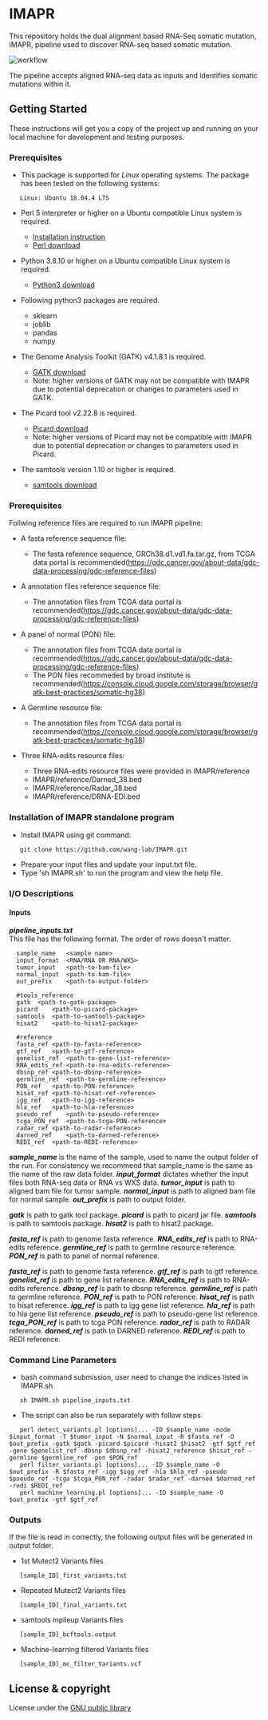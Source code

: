 # IMAPR
This repository holds the dual alignment based RNA-Seq somatic mutation, IMAPR, pipeline used to discover RNA-seq based somatic mutation.

![workflow](https://github.com/wang-lab/IMAPR/blob/main/workflow.PNG)

The pipeline accepts aligned RNA-seq data as inputs and identifies somatic mutations within it.
## Getting Started

These instructions will get you a copy of the project up and running on your local machine for development and testing purposes.

### Prerequisites

* This package is supported for *Linux* operating systems.  The package has been tested on the following systems:
```
   Linux: Ubuntu 18.04.4 LTS
```
* Perl 5 interpreter or higher on a Ubuntu compatible Linux system is required.
   * [Installation instruction](https://learn.perl.org/installing/)
   * [Perl download](https://www.perl.org/get.html)
   
* Python 3.8.10 or higher on a Ubuntu compatible Linux system is required.   
   * [Python3 download](https://www.python.org/downloads/)
   
* Following python3 packages are required.
   * sklearn
   * joblib
   * pandas
   * numpy
   
* The Genome Analysis Toolkit (GATK) v4.1.8.1 is required.
   * [GATK download](https://github.com/broadinstitute/gatk/releases)
   * Note: higher versions of GATK may not be compatible with IMAPR due to potential deprecation or changes to parameters used in GATK.
   
* The Picard tool v2.22.8 is required.
   * [Picard download](https://github.com/broadinstitute/picard/releases)
   * Note: higher versions of Picard may not be compatible with IMAPR due to potential deprecation or changes to parameters used in Picard.
   
* The samtools version 1.10 or higher is required.
   * [samtools download](https://github.com/samtools/samtools)
   
   
### Prerequisites

Follwing reference files are required to run IMAPR pipeline:

* A fasta reference sequence file:
	* The fasta reference sequence, GRCh38.d1.vd1.fa.tar.gz, from TCGA data portal is recommended(https://gdc.cancer.gov/about-data/gdc-data-processing/gdc-reference-files)
	
* A annotation files reference sequence file:
	* The annotation files from TCGA data portal is recommended(https://gdc.cancer.gov/about-data/gdc-data-processing/gdc-reference-files)
	
* A panel of normal (PON) file:
	* The annotation files from TCGA data portal is recommended(https://gdc.cancer.gov/about-data/gdc-data-processing/gdc-reference-files)
	* The PON files recommeded by broad institute is recommended(https://console.cloud.google.com/storage/browser/gatk-best-practices/somatic-hg38)
	
* A Germline resource file:
	* The annotation files from TCGA data portal is recommended(https://console.cloud.google.com/storage/browser/gatk-best-practices/somatic-hg38)

* Three RNA-edits resource files:
	* Three RNA-edits resource files were provided in IMAPR/reference
	* IMAPR/reference/Darned_38.bed
	* IMAPR/reference/Radar_38.bed
	* IMAPR/reference/DRNA-EDI.bed
	
### Installation of IMAPR standalone program

* Install IMAPR using git command:
```
   git clone https://github.com/wang-lab/IMAPR.git   
```
* Prepare your input files and update your input.txt file.
* Type 'sh IMAPR.sh' to run the program and view the help file.

### I/O Descriptions  
#### Inputs  
***pipeline_inputs.txt***  
This file has the following format. The order of rows doesn't matter.  

```
  sample_name	<sample name>
  input_format	<RNA/RNA OR RNA/WXS>
  tumor_input	<path-to-bam-file>
  normal_input	<path-to-bam-file>
  out_prefix	<path-to-output-folder>

  #tools_reference
  gatk	<path-to-gatk-package>
  picard	<path-to-picard-package>
  samtools	<path-to-samtools-package>
  hisat2	<path-to-hisat2-package>

  #reference
  fasta_ref	<path-to-fasta-reference>
  gtf_ref	<path-to-gtf-reference>
  genelist_ref	<path-to-gene-list-reference>
  RNA_edits_ref	<path-to-rna-edits-reference>
  dbsnp_ref	<path-to-dbsnp-reference>
  germline_ref	<path-to-germline-reference>
  PON_ref	<path-to-PON-reference>
  hisat_ref	<path-to-hisat-ref-reference>
  igg_ref	<path-to-igg-reference>
  hla_ref	<path-to-hla-reference>
  pseudo_ref	<path-to-pseudo-reference>
  tcga_PON_ref	<path-to-tcga-PON-reference>
  radar_ref	<path-to-radar-reference>
  darned_ref	<path-to-darned-reference>
  REDI_ref	<path-to-REDI-reference>  
```  
***sample_name*** is the name of the sample, used to name the output folder of the run. For consistency we recommend that sample_name is the same as the name of the raw data folder.
***input_format*** dictates whether the input files both RNA-seq data or RNA vs WXS data.
***tumor_input*** is path to aligned bam file for tumor sample.
***normal_input*** is path to aligned bam file for normal sample. 
***out_prefix*** is path to output folder. 

***gatk*** is path to gatk tool package.
***picard*** is path to picard jar file.
***samtools*** is path to samtools package. 
***hisat2*** is path to hisat2 package.
 
***fasta_ref*** is path to genome fasta reference.
***RNA_edits_ref*** is path to RNA-edits reference.
***germline_ref*** is path to germline resource reference.
***PON_ref*** is path to panel of normal reference.

***fasta_ref*** is path to genome fasta reference.
***gtf_ref*** is path to gtf reference.
***genelist_ref*** is path to gene list reference.
***RNA_edits_ref*** is path to RNA-edits reference.
***dbsnp_ref*** is path to dbsnp reference.
***germline_ref*** is path to germline reference.
***PON_ref*** is path to PON reference.
***hisat_ref*** is path to hisat reference.
***igg_ref*** is path to igg gene list reference.
***hla_ref*** is path to hla gene list reference.
***pseudo_ref*** is path to pseudo-gene list reference.
***tcga_PON_ref*** is path to tcga PON reference.
***radar_ref*** is path to RADAR reference.
***darned_ref*** is path to DARNED reference.
***REDI_ref*** is path to REDI reference.

### Command Line Parameters

* bash command submission, user need to change the indices listed in IMAPR.sh   
   
```
   sh IMAPR.sh pipeline_inputs.txt
```

* The script can also be run separately with follow steps
  
```
   perl detect_variants.pl [options]... -ID $sample_name -mode $input_format -T $tumor_input -N $normal_input -R $fasta_ref -O $out_prefix -gatk $gatk -picard $picard -hisat2 $hisat2 -gtf $gtf_ref -gene $genelist_ref -dbsnp $dbsnp_ref -hisat2_reference $hisat_ref -germline $germline_ref -pon $PON_ref
   perl filter_variants.pl [options]... -ID $sample_name -O $out_prefix -R $fasta_ref -igg $igg_ref -hla $hla_ref -pseudo $pseudo_ref -tcga $tcga_PON_ref -radar $radar_ref -darned $darned_ref -redi $REDI_ref
   perl machine_learning.pl [options]... -ID $sample_name -O $out_prefix -gtf $gtf_ref
```

### Outputs

If the file is read in correctly, the following output files will be generated in output folder.
* 1st Mutect2 Variants files
```
   [sample_ID]_first_variants.txt
```
* Repeated Mutect2 Variants files
```
   [sample_ID]_final_variants.txt
```
* samtools mpileup Variants files
```
   [sample_ID]_bcftools.output
```
* Machine-learning filtered Variants files
```
   [sample_ID]_mc_filter_Variants.vcf
```
## License & copyright

License under the [GNU public library](LICENSE)
